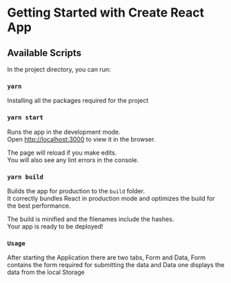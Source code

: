 # Getting Started with Create React App

## Available Scripts

In the project directory, you can run:

### `yarn`

Installing all the packages required for the project

### `yarn start`

Runs the app in the development mode.\
Open [http://localhost:3000](http://localhost:3000) to view it in the browser.

The page will reload if you make edits.\
You will also see any lint errors in the console.

### `yarn build`

Builds the app for production to the `build` folder.\
It correctly bundles React in production mode and optimizes the build for the best performance.

The build is minified and the filenames include the hashes.\
Your app is ready to be deployed!

### `Usage`

After starting the Application there are two tabs, Form and Data, Form contains the form required for submitting the data and Data one displays the data from the local Storage
